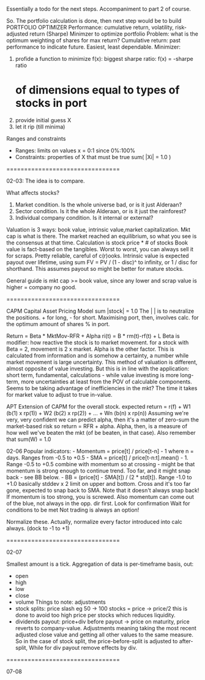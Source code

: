 Essentially a todo for the next steps.
Accompaniment to part 2 of course.


So. The portfolio calculation is done, then next step would be to build
PORTFOLIO OPTIMIZER
Performance: cumulative return, volatility, risk-adjusted return (Sharpe)
Minimzer to optimize portfolio
Problem: what is the optimum weighting of shares for max return?
Cumulative return: past performance to indicate future. Easiest, least dependable.
Minimizer:
1. profide a function to minimize f(x):
    biggest sharpe ratio:
    f(x) = -sharpe ratio
    # of dimensions equal to types of stocks in port
2. provide initial guess X
3. let it rip (till minima)

Ranges and constraints
- Ranges: limits on values
    x = 0:1 since 0%:100%
- Constraints: properties of X that must be true
    sum( |Xi| = 1.0 )

================================

02-03: The idea is to compare.

What affects stocks?
1. Market condition. Is the whole universe bad, or is it just Alderaan?
2. Sector condition. Is it the whole Alderaan, or is it just the rainforest?
3. Individual company condition. Is it internal or external?

Valuation is 3 ways: book value, intrinsic value,market capitalization.
Mkt cap is what is there. The market reached an equilibrium, so what you see is the consensus at that time.
    Calculation is stock price * # of stocks
Book value is fact-based on the tangibles. Worst to worst, you can always sell it for scraps.
    Pretty reliable, careful of c(r)ooks.
Intrinsic value is expected payout over lifetime, using sum FV = PV / (1 - disc)^ to infinity, or 1 / disc for shorthand.
    This assumes payout so might be better for mature stocks.

General guide is mkt cap >= book value, since any lower and scrap value is higher = company no good.

================================

CAPM
Capital Asset Pricing Model
sum |stock| = 1.0
The | | is to neutralize the positions. + for long, - for short.
Maximising port, then, involves calc. for the optimum amount of shares % in port.

Return = Beta * MktMov-RFR + Alpha
ri(t) = B * rm(t)-rf(t) + L
Beta is modifier: how reactive the stock is to market movement.
    for a stock with Beta = 2, movement is 2 x market.
Alpha is the other factor. This is calculated from information and is somehow a certainty, a number
    while market movement is large uncertainty.
This method of valuation is different, almost opposite of value investing. But this is in line with
    the application: short term, fundamental, calculations - while value investing is more long-term, more uncertainties
    at least from the POV of calculable components.
Seems to be taking advantage of inefficiencies in the mkt? The time it takes for market value to adjust to true in-value.

APT
Extension of CAPM for the overall stock.
expected return = r(f) + W1 (b(1) x rp(1)) + W2 (b(2) x rp(2)) + ... + Wn (b(n) x rp(n))
Assuming we're very, very confident we can predict alpha, then it's a matter of zero-sum the market-based risk so return = RFR + alpha.
Alpha, then, is a measure of how well we've beaten the mkt (of be beaten, in that case).
Also remember that sum(W) = 1.0

02-06
Popular indicators:
    - Momentum = price[t] / price[t-n] - 1 where n = days. Ranges from -0.5 to +0.5
    - SMA = price[t] / price[t-n:t].mean() - 1. Range -0.5 to +0.5
        combine with momentum so at crossing - might be that momentum is strong enough to continue trend. Too far, and it might snap back - see BB below.
    - BB = (price[t] - SMA[t]) / (2 * std[t]). Range -1.0 to +1.0
        basically stddev x 2 limit on upper and bottom. Cross and it's too far gone, expected to snap back to SMA.
Note that it doesn't always snap back! If momentum is too strong, you is screwed. Also momentum can come out of the blue, not always in the opp. dir first.
Look for confirmation
Wait for conditions to be met
Not trading is always an option!

Normalize these. Actually, normalize every factor introduced into calc always.
(dock to -1 to +1)

================================

02-07

Smallest amount is a tick.
Aggregation of data is per-timeframe basis, out:
- open
- high
- low
- close
- volume
Things to note: adjustments
- stock splits: price slash eg 50 -> 100 stocks = price -> price/2
this is done to avoid too high price per stocks which reduces liquidity.
- dividends payout: price+div before payout -> price
on maturity, price reverts to company-value.
Adjustments meaning taking the most recent adjusted close value and getting all other values to the same measure.
    So in the case of stock split, the price-before-split is adjusted to after-split,
    While for div payout remove effects by div.

================================

07-08
